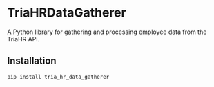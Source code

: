 # TriaHRDataGatherer

A Python library for gathering and processing employee data from the TriaHR API.

## Installation

```bash
pip install tria_hr_data_gatherer